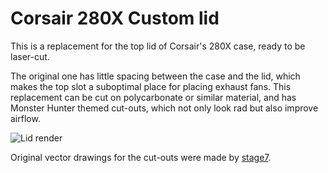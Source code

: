 # Corsair 280X Custom lid

This is a replacement for the top lid of Corsair's 280X case, ready to be laser-cut.

The original one has little spacing between the case and the lid, which makes the top slot a suboptimal place for placing exhaust fans. This replacement can be cut on polycarbonate or similar material, and has Monster Hunter themed cut-outs, which not only look rad but also improve airflow.

![Lid render](https://user-images.githubusercontent.com/969721/64979267-a9268700-d8b7-11e9-948b-242d2a2642a8.png)

Original vector drawings for the cut-outs were made by [stage7](http://stg7.net).
